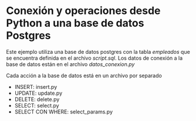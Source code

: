 # Conexión y operaciones desde Python a una base de datos Postgres

Este ejemplo utiliza una base de datos postgres con la tabla *empleados* que se encuentra definida en el archivo *script.sql*.
Los datos de conexión a la base de datos están en el archivo *datos_conexion.py*

Cada acción a la base de datos está en un archivo por separado

- INSERT: insert.py
- UPDATE: update.py
- DELETE: delete.py
- SELECT: select.py
- SELECT CON WHERE: select_params.py